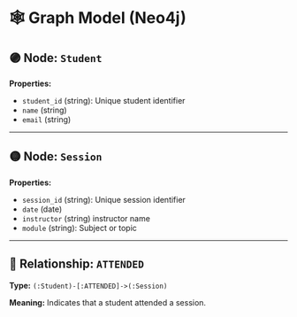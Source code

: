 # 🕸️ Graph Model (Neo4j)
## 🟣 Node: `Student`

**Properties:**
- `student_id` (string): Unique student identifier
- `name` (string)
- `email` (string)

---

## 🟡 Node: `Session`

**Properties:**
- `session_id` (string): Unique session identifier
- `date` (date)
- `instructor` (string) instructor name
- `module` (string): Subject or topic

---

## 🔁 Relationship: `ATTENDED`

**Type:** `(:Student)-[:ATTENDED]->(:Session)`

**Meaning:** Indicates that a student attended a session.

